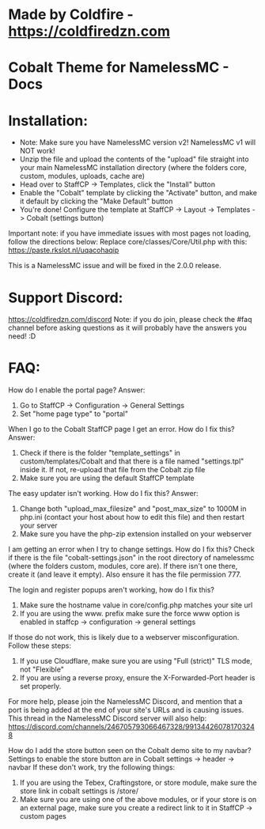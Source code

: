 # Made by Coldfire - https://coldfiredzn.com

# Cobalt Theme for NamelessMC - Docs

# Installation:
- Note: Make sure you have NamelessMC version v2! NamelessMC v1 will NOT work!
- Unzip the file and upload the contents of the "upload" file straight into your main NamelessMC installation directory (where the folders core, custom, modules, uploads, cache are)
- Head over to StaffCP -> Templates, click the "Install" button
- Enable the "Cobalt" template by clicking the "Activate" button, and make it default by clicking the "Make Default" button
- You're done! Configure the template at StaffCP -> Layout -> Templates -> Cobalt (settings button)

Important note: if you have immediate issues with most pages not loading, follow the directions below:
Replace core/classes/Core/Util.php with this: https://paste.rkslot.nl/uqacohaqip

This is a NamelessMC issue and will be fixed in the 2.0.0 release.

# Support Discord: 
https://coldfiredzn.com/discord
Note: if you do join, please check the #faq channel before asking questions as it will probably have the answers you need! :D

# FAQ:

How do I enable the portal page?
Answer:
1. Go to StaffCP -> Configuration -> General Settings
2. Set "home page type" to "portal"

When I go to the Cobalt StaffCP page I get an error. How do I fix this?
Answer:
1. Check if there is the folder "template_settings" in custom/templates/Cobalt and that there is a file named "settings.tpl" inside it. If not, re-upload that file from the Cobalt zip file
2. Make sure you are using the default StaffCP template

The easy updater isn't working. How do I fix this?
Answer:
1. Change both "upload_max_filesize" and "post_max_size" to 1000M in php.ini (contact your host about how to edit this file) and then restart your server
2. Make sure you have the php-zip extension installed on your webserver

I am getting an error when I try to change settings. How do I fix this?
Check if there is the file "cobalt-settings.json" in the root directory of namelessmc (where the folders custom, modules, core are). If there isn't one there, create it (and leave it empty). Also ensure it has the file permission 777.

The login and register popups aren't working, how do I fix this?
1. Make sure the hostname value in core/config.php matches your site url
2. If you are using the www. prefix make sure the force www option is enabled in staffcp -> configuration -> general settings

If those do not work, this is likely due to a webserver misconfiguration. Follow these steps:
1. If you use Cloudflare, make sure you are using "Full (strict)" TLS mode, not "Flexible"
2. If you are using a reverse proxy, ensure the X-Forwarded-Port header is set properly.

For more help, please join the NamelessMC Discord, and mention that a port is being added at the end of your site's URLs and is causing issues. This thread in the NamelessMC Discord server will also help: https://discord.com/channels/246705793066467328/991344260781703248

How do I add the store button seen on the Cobalt demo site to my navbar?
Settings to enable the store button are in Cobalt settings -> header -> navbar
If these don't work, try the following things:
1. If you are using the Tebex, Craftingstore, or store module, make sure the store link in cobalt settings is /store/
2. Make sure you are using one of the above modules, or if your store is on an external page, make sure you create a redirect link to it in StaffCP -> custom pages